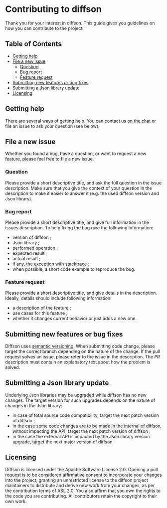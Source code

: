 # Contributing to diffson

Thank you for your interest in diffson.
This guide gives you guidelines on how you can contribute to the project.

<!-- START doctoc generated TOC please keep comment here to allow auto update -->
<!-- DON'T EDIT THIS SECTION, INSTEAD RE-RUN doctoc TO UPDATE -->
## Table of Contents

- [Getting help](#getting-help)
- [File a new issue](#file-a-new-issue)
  - [Question](#question)
  - [Bug report](#bug-report)
  - [Feature request](#feature-request)
- [Submitting new features or bug fixes](#submitting-new-features-or-bug-fixes)
- [Submitting a Json library update](#submitting-a-json-library-update)
- [Licensing](#licensing)

<!-- END doctoc generated TOC please keep comment here to allow auto update -->

## Getting help

There are several ways of getting help.
You can contact us [on the chat](https://gitter.im/gnieh/diffson) or file an issue to ask your question (see below).

## File a new issue

Whether you found a bug, have a question, or want to request a new feature, please feel free to file a new issue.

### Question

Please provide a short descriptive title, and ask the full question in the issue description.
Make sure that you give the context of your question in the description to make it easier to answer it (e.g. the used diffson version and Json library).

### Bug report

Please provide a short descriptive title, and give full information in the issues description.
To help fixing the bug give the following information:
 - version of diffson ;
 - Json library ;
 - performed operation ;
 - expected result ;
 - actual result ;
 - if any, the exception with stacktrace ;
 - when possible, a short code example to reproduce the bug.

### Feature request

Please provide a short descriptive title, and give details in the description.
Ideally, details should include following information:
 - a description of the feature ;
 - use cases for this feature ;
 - whether it changes current behavior or just adds a new one.

## Submitting new features or bug fixes

Diffson uses [semantic versioning](https://semver.org/).
When submitting code change, please target the correct branch depending on the nature of the change.
If the pull request solves an issue, please refer to the issue in the description.
The _PR_ description must contain an explanatory text about how the problem is solved.

## Submitting a Json library update

Underlying Json libraries may be upgraded while diffson has no new changes.
The target version for such upgrades depends on the nature of changes in the Json library:
 - in case of total source code compatibility, target the next patch version of diffson ;
 - in the case some code changes are to be made in the internal of diffson, without impacting the API, target the next patch version of diffson ;
 - in the case the external API is impacted by the Json library version upgrade, target the next major version of diffson.

## Licensing

Diffson is licensed under the Apache Software License 2.0. Opening a pull request is to be considered affirmative consent to incorporate your changes into the project, granting an unrestricted license to the diffson project maintainers to distribute and derive new work from your changes, as per the contribution terms of ASL 2.0. You also affirm that you own the rights to the code you are contributing. All contributors retain the copyright to their own work.
